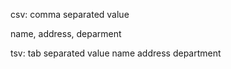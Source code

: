 csv: comma separated value

name, address, deparment

tsv: tab separated value
name address department